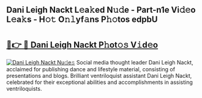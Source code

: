 ## Dani Leigh Nackt L𝚎a𝚔ed N𝚞𝚍e - Part-n1e Vi𝚍𝚎o L𝚎a𝚔s - H𝚘𝚝 O𝚗𝚕yf𝚊ns P𝚑𝚘tos edpbU

# <h2><a href="http://kf8p5tx.oniu.top/?m=Dani+Leigh+Nackt">🔗👉 🔴 Dani Leigh Nackt P𝚑ot𝚘𝚜 V𝚒d𝚎o</a></h2>

[![Dani Leigh Nackt Nu𝚍e𝚜](https://i.imgur.com/0qMVB7G.gif)](http://kf8p5tx.oniu.top/?m=Dani+Leigh+Nackt)
Social media thought leader Dani Leigh Nackt, acclaimed for publishing dance and lifestyle material, consisting of presentations and blogs. Brilliant ventriloquist assistant Dani Leigh Nackt, celebrated for their exceptional abilities and accomplishments in assisting ventriloquists.  
